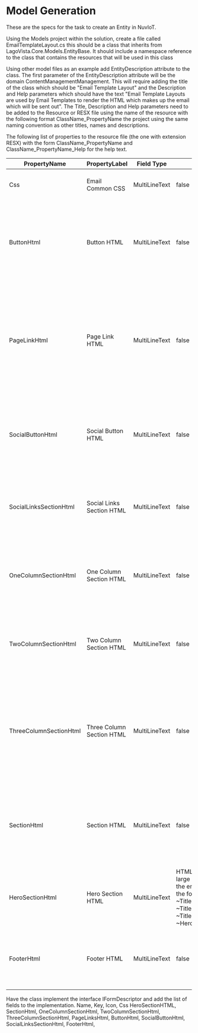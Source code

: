 # Model Generation
These are the specs for the task to create an Entity in NuvIoT.


Using the Models project within the solution, create a file called EmailTemplateLayout.cs this should be a class that inherits from LagoVista.Core.Models.EntityBase.  It should include a namespace reference to the class that contains the resources that will be used in this class

Using other model files as an example add EntityDescription attribute to the class.  The first parameter of the EntityDescription attribute will be the domain   ContentManagementManagement. This will require adding the title of the class which should be "Email Template Layout" and the Description and Help parameters which should have the text "Email Template Layouts are used by Email Templates to render the HTML which makes up the email which will be sent out".  The Title, Description and Help parameters need to be added to the Resource or RESX file using the name of the resource with the following format ClassName_PropertyName the project using the same naming convention as other titles, names and descriptions.  

The following list of properties to the resource file (the one with extension RESX) with the form ClassName_PropertyName and ClassName_PropertyName_Help for the help text. 

PropertyName | PropertyLabel | Field Type    | Is Required  | Help Text
------------- | -------------- | ------------- | -----------  | ------------- 
Css | Email Common CSS | MultiLineText | false | CSS that is applied to all the email templates.
ButtonHtml    | Button HTML    | MultiLineText | false        | HTML Template used to render a button on the Email Template.  It should have tags for ~href~ and ~text~.
PageLinkHtml  | Page Link HTML | MultiLineText | false        | HTML Template used to render how buttons should be rendered on the email template, it should the tag ~html.button~ to bring in the html for the button.
SocialButtonHtml | Social Button HTML | MultiLineText | false | HTML to render a single social button.  It should include the tags for ~altText~, ~link~, ~icon~
SocialLinksSectionHtml | Social Links Section HTML | MultiLineText | false | HTML to render the section that will include the social buttons, Facebook, Linked In and X
OneColumnSectionHtml | One Column Section HTML | MultiLineText | false | HTML to render a section or row of the email template that has one area for provided text.
TwoColumnSectionHtml | Two Column Section HTML | MultiLineText | false | HTML to render a section or row of the email template that has two columns for provided text.
ThreeColumnSectionHtml | Three Column Section HTML | MultiLineText | false | HTML to render a section or row of the email template that has three columns for provided text.  It should have the tags ~col1~, ~col2~, ~col3~
SectionHtml | Section HTML | MultiLineText | false | HTML used to contain a section of the email, this is typically a row with some padding and contains the tag ~content~
HeroSectionHtml | Hero Section HTML | MultiLineText | HTML use to contain the large banner at the top of the email that will contain the following tags ~TitleBlockContent~, ~TitleBlockContentLine2~, ~TitleBlockMessage~, ~HeroImage~
FooterHtml | Footer HTML | MultiLineText | false | HTML that should display the footer of the email.  It can include the following tags ~



Have the class implement the interface IFormDescriptor and add the list of fields to the implementation.
Name,
Key,
Icon,
Css
HeroSectionHTML,
SectionHtml,
OneColumnSectionHtml,
TwoColumnSectionHtml,
ThreeColumnSectionHtml,
PageLinksHtml,
ButtonHtml,
SocialButtonHtml,
SocialLinksSectionHtml,
FooterHtml,
